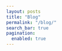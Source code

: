 ```yaml
---
layout: posts
title: "Blog"
permalink: "/blog/"
search_bar: true
pagination:
  enabled: true
---
```

